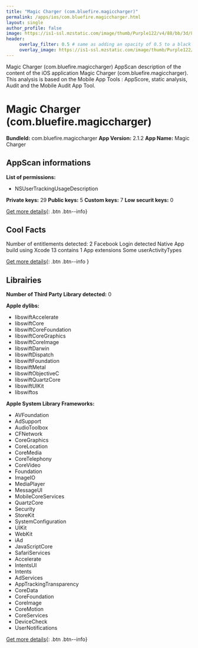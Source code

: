 ```yaml
---
title: "Magic Charger (com.bluefire.magiccharger)"
permalink: /apps/ios/com.bluefire.magiccharger.html
layout: single
author_profile: false
image: https://is1-ssl.mzstatic.com/image/thumb/Purple122/v4/88/bb/3d/88bb3d8e-f35d-51fb-59e6-d726ae728f70/AppIcon-0-0-1x_U007emarketing-0-0-0-5-0-0-sRGB-0-0-0-GLES2_U002c0-512MB-85-220-0-0.jpeg/512x512bb.jpg
header: 
     overlay_filter: 0.5 # same as adding an opacity of 0.5 to a black background
     overlay_image: https://is1-ssl.mzstatic.com/image/thumb/Purple122/v4/88/bb/3d/88bb3d8e-f35d-51fb-59e6-d726ae728f70/AppIcon-0-0-1x_U007emarketing-0-0-0-5-0-0-sRGB-0-0-0-GLES2_U002c0-512MB-85-220-0-0.jpeg/512x512bb.jpg
---
```

Magic Charger (com.bluefire.magiccharger) AppScan description of the content of the iOS application Magic Charger (com.bluefire.magiccharger). This analysis is based on the Mobile App Tools : AppScore, static analysis, Audit and the Mobile Audit App Tool.

# Magic Charger (com.bluefire.magiccharger)

**BundleId:** com.bluefire.magiccharger
**App Version:** 2.1.2
**App Name:** Magic Charger


## AppScan informations 

**List of permissions:** 
- NSUserTrackingUsageDescription
  
  
**Private keys:** 29
**Public keys:** 5
**Custom keys:** 7
**Low securit keys:** 0
  
[Get more details](/pricing.html){: .btn .btn--info}

## Cool Facts

Number of entitlements detected: 2
Facebook Login detected
Native App
build using Xcode 13
contains 1 App extensions
Some userActivityTypes
  
[Get more details](/pricing.html){: .btn .btn--info }

## Librairies 
**Number of Third Party Library detected:** 0


**Apple dylibs:**
- libswiftAccelerate
- libswiftCore
- libswiftCoreFoundation
- libswiftCoreGraphics
- libswiftCoreImage
- libswiftDarwin
- libswiftDispatch
- libswiftFoundation
- libswiftMetal
- libswiftObjectiveC
- libswiftQuartzCore
- libswiftUIKit
- libswiftos


**Apple System Library Frameworks:**
- AVFoundation
- AdSupport
- AudioToolbox
- CFNetwork
- CoreGraphics
- CoreLocation
- CoreMedia
- CoreTelephony
- CoreVideo
- Foundation
- ImageIO
- MediaPlayer
- MessageUI
- MobileCoreServices
- QuartzCore
- Security
- StoreKit
- SystemConfiguration
- UIKit
- WebKit
- iAd
- JavaScriptCore
- SafariServices
- Accelerate
- IntentsUI
- Intents
- AdServices
- AppTrackingTransparency
- CoreData
- CoreFoundation
- CoreImage
- CoreMotion
- CoreServices
- DeviceCheck
- UserNotifications


  
[Get more details](/pricing.html){: .btn .btn--info}

